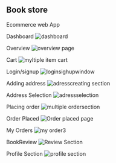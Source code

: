 Book store
-
Ecommerce web App

Dashboard
![dashboard](https://github.com/Ganeshkadur/DemoFileUpload/assets/116633717/ce8ed5c7-b494-465e-825b-c992754c2367)

Overview
![overview page](https://github.com/Ganeshkadur/DemoFileUpload/assets/116633717/6d5fdf6a-080b-4a71-99c2-e71ba8462466)

Cart
![myltiple item cart](https://github.com/Ganeshkadur/DemoFileUpload/assets/116633717/34baeb01-1c23-431f-be47-723d22575ed6)

Login/signup
![loginsighupwindow](https://github.com/Ganeshkadur/DemoFileUpload/assets/116633717/bedd65c0-38c0-4865-a5b1-d9432668e014)

Adding address
![adresscreating section](https://github.com/Ganeshkadur/DemoFileUpload/assets/116633717/52688710-7c47-4355-817c-4f1584948095)

Address Selection
![adressselection](https://github.com/Ganeshkadur/DemoFileUpload/assets/116633717/5163cb10-6f2f-40ad-be5c-c248330d5977)

Placing order
![multiple ordersection](https://github.com/Ganeshkadur/DemoFileUpload/assets/116633717/d93f7fa4-042f-4033-87db-c385263d8361)

Order Placed
![Order placed page](https://github.com/Ganeshkadur/DemoFileUpload/assets/116633717/b2109e9c-ee5a-4cd0-891a-fe89fab8c096)

My Orders
![my order3](https://github.com/Ganeshkadur/DemoFileUpload/assets/116633717/e08c9ec5-4a7d-4391-9666-baf642b7ef9c)

BookReview
![Review Section](https://github.com/Ganeshkadur/DemoFileUpload/assets/116633717/20083c45-e5d3-4397-aa65-b46844d0c91e)

Profile Section
![profile section](https://github.com/Ganeshkadur/DemoFileUpload/assets/116633717/a25d39ac-58a6-41e1-a8f7-880fef04e357)


